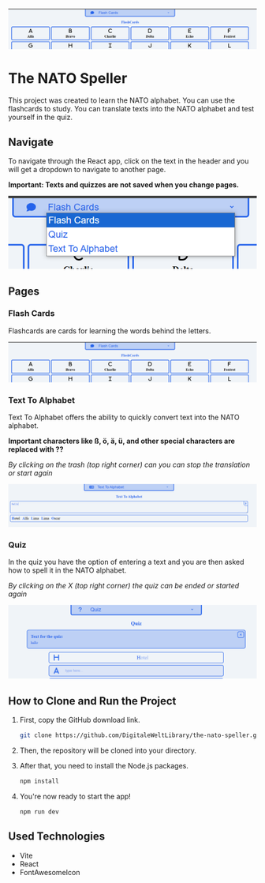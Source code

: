 ![alt text](readme/image.png)

# The NATO Speller

This project was created to learn the NATO alphabet. You can use the flashcards to study. You can translate texts into the NATO alphabet and test yourself in the quiz.



## Navigate

To navigate through the React app, click on the text in the header and you will get a dropdown to navigate to another page.

**Important: Texts and quizzes are not saved when you change pages.**

![alt text](readme/image1.png)

## Pages

### Flash Cards

Flashcards are cards for learning the words behind the letters.

![alt text](readme/image.png)

### Text To Alphabet

Text To Alphabet offers the ability to quickly convert text into the NATO alphabet.

**Important characters like ß, ö, ä, ü, and other special characters are replaced with ??**

*By clicking on the trash (top right corner) can you can stop the translation or start again*

![alt text](readme/image2.png)

### Quiz

In the quiz you have the option of entering a text and you are then asked how to spell it in the NATO alphabet.

*By clicking on the X (top right corner) the quiz can be ended or started again*

![alt text](readme/image3.png)


## How to Clone and Run the Project

1.  First, copy the GitHub download link.

    ```bash
    git clone https://github.com/DigitaleWeltLibrary/the-nato-speller.git
    ```

2.  Then, the repository will be cloned into your directory.

3.  After that, you need to install the Node.js packages.

    ```bash
    npm install
    ```

4.  You're now ready to start the app\!

    ```bash
    npm run dev
    ```

## Used Technologies

  * Vite
  * React
  * FontAwesomeIcon
